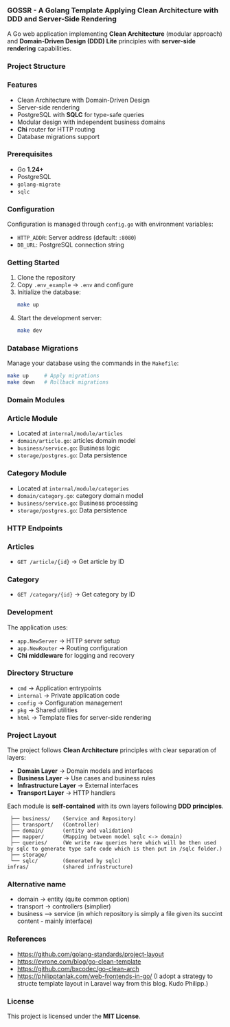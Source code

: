 ### GOSSR - A Golang Template Applying Clean Architecture with DDD and Server-Side Rendering

A Go web application implementing **Clean Architecture** (modular approach) and **Domain-Driven Design (DDD) Lite** principles with **server-side rendering** capabilities.

### Project Structure

### Features
- Clean Architecture with Domain-Driven Design  
- Server-side rendering  
- PostgreSQL with **SQLC** for type-safe queries  
- Modular design with independent business domains  
- **Chi** router for HTTP routing  
- Database migrations support  

### Prerequisites
- Go **1.24+**  
- PostgreSQL  
- `golang-migrate`  
- `sqlc`  

### Configuration
Configuration is managed through `config.go` with environment variables:

- `HTTP_ADDR`: Server address (default: `:8080`)  
- `DB_URL`: PostgreSQL connection string  

### Getting Started

1. Clone the repository  
2. Copy `.env_example` → `.env` and configure  
3. Initialize the database:  
   ```bash
   make up
   ```
4. Start the development server:  
   ```bash
   make dev
   ```
### Database Migrations
Manage your database using the commands in the `Makefile`:

```bash
make up     # Apply migrations
make down   # Rollback migrations
```

### Domain Modules

### Article Module
- Located at `internal/module/articles`
- `domain/article.go`: articles domain model  
- `business/service.go`: Business logic  
- `storage/postgres.go`: Data persistence  

### Category Module
- Located at `internal/module/categories`
- `domain/category.go`: category domain model  
- `business/service.go`: Business processing  
- `storage/postgres.go`: Data persistence  


### HTTP Endpoints

### Articles
- `GET /article/{id}` → Get article by ID  

### Category
- `GET /category/{id}` → Get category by ID  

### Development
The application uses:
- `app.NewServer` → HTTP server setup  
- `app.NewRouter` → Routing configuration  
- **Chi middleware** for logging and recovery  

### Directory Structure

- `cmd` → Application entrypoints  
- `internal` → Private application code  
- `config` → Configuration management  
- `pkg` → Shared utilities  
- `html` → Template files for server-side rendering  


### Project Layout
The project follows **Clean Architecture** principles with clear separation of layers:

- **Domain Layer** → Domain models and interfaces  
- **Business Layer** → Use cases and business rules  
- **Infrastructure Layer** → External interfaces  
- **Transport Layer** → HTTP handlers  

Each module is **self-contained** with its own layers following **DDD principles**.

```module/
 ├── business/    (Service and Repository)
 ├── transport/   (Controller)
 ├── domain/      (entity and validation)
 ├── mapper/      (Mapping between model sqlc <-> domain)
 ├── queries/     (We write raw queries here which will be then used by sqlc to generate type safe code which is then put in /sqlc folder.)
 ├── storage/
 └── sqlc/        (Generated by sqlc)
infras/           (shared infrastructure)
```

### Alternative name

- domain -> entity (quite common option)
- transport -> controllers (simplier)
- business --> service (in which repository is simply a file given its succint content - mainly interface)

### References
- https://github.com/golang-standards/project-layout
- https://evrone.com/blog/go-clean-template
- https://github.com/bxcodec/go-clean-arch
- https://philipptanlak.com/web-frontends-in-go/ (I adopt a strategy to structe template layout in Laravel way from this blog. Kudo Philipp.)

### License
This project is licensed under the **MIT License**.


